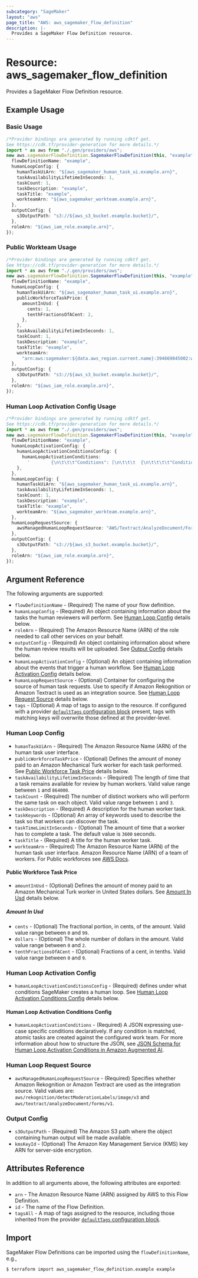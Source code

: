 ```yaml
---
subcategory: "SageMaker"
layout: "aws"
page_title: "AWS: aws_sagemaker_flow_definition"
description: |-
  Provides a SageMaker Flow Definition resource.
---
```


# Resource: aws\_sagemaker\_flow\_definition

Provides a SageMaker Flow Definition resource.

## Example Usage

### Basic Usage

```typescript
/*Provider bindings are generated by running cdktf get.
See https://cdk.tf/provider-generation for more details.*/
import * as aws from "./.gen/providers/aws";
new aws.sagemakerFlowDefinition.SagemakerFlowDefinition(this, "example", {
  flowDefinitionName: "example",
  humanLoopConfig: {
    humanTaskUiArn: "${aws_sagemaker_human_task_ui.example.arn}",
    taskAvailabilityLifetimeInSeconds: 1,
    taskCount: 1,
    taskDescription: "example",
    taskTitle: "example",
    workteamArn: "${aws_sagemaker_workteam.example.arn}",
  },
  outputConfig: {
    s3OutputPath: "s3://${aws_s3_bucket.example.bucket}/",
  },
  roleArn: "${aws_iam_role.example.arn}",
});

```

### Public Workteam Usage

```typescript
/*Provider bindings are generated by running cdktf get.
See https://cdk.tf/provider-generation for more details.*/
import * as aws from "./.gen/providers/aws";
new aws.sagemakerFlowDefinition.SagemakerFlowDefinition(this, "example", {
  flowDefinitionName: "example",
  humanLoopConfig: {
    humanTaskUiArn: "${aws_sagemaker_human_task_ui.example.arn}",
    publicWorkforceTaskPrice: {
      amountInUsd: {
        cents: 1,
        tenthFractionsOfACent: 2,
      },
    },
    taskAvailabilityLifetimeInSeconds: 1,
    taskCount: 1,
    taskDescription: "example",
    taskTitle: "example",
    workteamArn:
      "arn:aws:sagemaker:${data.aws_region.current.name}:394669845002:workteam/public-crowd/default",
  },
  outputConfig: {
    s3OutputPath: "s3://${aws_s3_bucket.example.bucket}/",
  },
  roleArn: "${aws_iam_role.example.arn}",
});

```

### Human Loop Activation Config Usage

```typescript
/*Provider bindings are generated by running cdktf get.
See https://cdk.tf/provider-generation for more details.*/
import * as aws from "./.gen/providers/aws";
new aws.sagemakerFlowDefinition.SagemakerFlowDefinition(this, "example", {
  flowDefinitionName: "example",
  humanLoopActivationConfig: {
    humanLoopActivationConditionsConfig: {
      humanLoopActivationConditions:
        '        {\n\t\t\t"Conditions": [\n\t\t\t  {\n\t\t\t\t"ConditionType": "Sampling",\n\t\t\t\t"ConditionParameters": {\n\t\t\t\t  "RandomSamplingPercentage": 5\n\t\t\t\t}\n\t\t\t  }\n\t\t\t]\n\t\t}\n',
    },
  },
  humanLoopConfig: {
    humanTaskUiArn: "${aws_sagemaker_human_task_ui.example.arn}",
    taskAvailabilityLifetimeInSeconds: 1,
    taskCount: 1,
    taskDescription: "example",
    taskTitle: "example",
    workteamArn: "${aws_sagemaker_workteam.example.arn}",
  },
  humanLoopRequestSource: {
    awsManagedHumanLoopRequestSource: "AWS/Textract/AnalyzeDocument/Forms/V1",
  },
  outputConfig: {
    s3OutputPath: "s3://${aws_s3_bucket.example.bucket}/",
  },
  roleArn: "${aws_iam_role.example.arn}",
});

```

## Argument Reference

The following arguments are supported:

* `flowDefinitionName` - (Required) The name of your flow definition.
* `humanLoopConfig` - (Required)  An object containing information about the tasks the human reviewers will perform. See [Human Loop Config](#human-loop-config) details below.
* `roleArn` - (Required) The Amazon Resource Name (ARN) of the role needed to call other services on your behalf.
* `outputConfig` - (Required) An object containing information about where the human review results will be uploaded. See [Output Config](#output-config) details below.
* `humanLoopActivationConfig` - (Optional) An object containing information about the events that trigger a human workflow. See [Human Loop Activation Config](#human-loop-activation-config) details below.
* `humanLoopRequestSource` - (Optional) Container for configuring the source of human task requests. Use to specify if Amazon Rekognition or Amazon Textract is used as an integration source. See [Human Loop Request Source](#human-loop-request-source) details below.
* `tags` - (Optional) A map of tags to assign to the resource. If configured with a provider [`defaultTags` configuration block](https://registry.terraform.io/providers/hashicorp/aws/latest/docs#default_tags-configuration-block) present, tags with matching keys will overwrite those defined at the provider-level.

### Human Loop Config

* `humanTaskUiArn` - (Required) The Amazon Resource Name (ARN) of the human task user interface.
* `publicWorkforceTaskPrice` - (Optional) Defines the amount of money paid to an Amazon Mechanical Turk worker for each task performed. See [Public Workforce Task Price](#public-workforce-task-price) details below.
* `taskAvailabilityLifetimeInSeconds` - (Required) The length of time that a task remains available for review by human workers. Valid value range between `1` and `864000`.
* `taskCount` - (Required) The number of distinct workers who will perform the same task on each object. Valid value range between `1` and `3`.
* `taskDescription` - (Required) A description for the human worker task.
* `taskKeywords` - (Optional) An array of keywords used to describe the task so that workers can discover the task.
* `taskTimeLimitInSeconds` - (Optional) The amount of time that a worker has to complete a task. The default value is `3600` seconds.
* `taskTitle` - (Required) A title for the human worker task.
* `workteamArn` - (Required) The Amazon Resource Name (ARN) of the human task user interface. Amazon Resource Name (ARN) of a team of workers. For Public workforces see [AWS Docs](https://docs.aws.amazon.com/sagemaker/latest/dg/sms-workforce-management-public.html).

#### Public Workforce Task Price

* `amountInUsd` - (Optional) Defines the amount of money paid to an Amazon Mechanical Turk worker in United States dollars. See [Amount In Usd](#amount-in-usd) details below.

##### Amount In Usd

* `cents` - (Optional) The fractional portion, in cents, of the amount. Valid value range between `0` and `99`.
* `dollars` - (Optional) The whole number of dollars in the amount. Valid value range between `0` and `2`.
* `tenthFractionsOfACent` - (Optional) Fractions of a cent, in tenths. Valid value range between `0` and `9`.

### Human Loop Activation Config

* `humanLoopActivationConditionsConfig` - (Required) defines under what conditions SageMaker creates a human loop. See [Human Loop Activation Conditions Config](#human-loop-activation-conditions-config) details below.

#### Human Loop Activation Conditions Config

* `humanLoopActivationConditions` - (Required) A JSON expressing use-case specific conditions declaratively. If any condition is matched, atomic tasks are created against the configured work team. For more information about how to structure the JSON, see [JSON Schema for Human Loop Activation Conditions in Amazon Augmented AI](https://docs.aws.amazon.com/sagemaker/latest/dg/a2i-human-fallback-conditions-json-schema.html).

### Human Loop Request Source

* `awsManagedHumanLoopRequestSource` - (Required) Specifies whether Amazon Rekognition or Amazon Textract are used as the integration source. Valid values are: `aws/rekognition/detectModerationLabels/image/v3` and `aws/textract/analyzeDocument/forms/v1`.

### Output Config

* `s3OutputPath` - (Required) The Amazon S3 path where the object containing human output will be made available.
* `kmsKeyId` - (Optional) The Amazon Key Management Service (KMS) key ARN for server-side encryption.

## Attributes Reference

In addition to all arguments above, the following attributes are exported:

* `arn` - The Amazon Resource Name (ARN) assigned by AWS to this Flow Definition.
* `id` - The name of the Flow Definition.
* `tagsAll` - A map of tags assigned to the resource, including those inherited from the provider [`defaultTags` configuration block](https://registry.terraform.io/providers/hashicorp/aws/latest/docs#default_tags-configuration-block).

## Import

SageMaker Flow Definitions can be imported using the `flowDefinitionName`, e.g.,

```console
$ terraform import aws_sagemaker_flow_definition.example example
```
